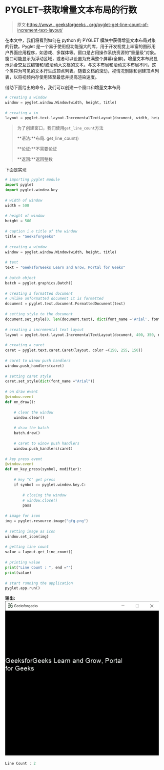 # PYGLET–获取增量文本布局的行数

> 原文:[https://www . geeksforgeeks . org/pyglet-get-line-count-of-increment-text-layout/](https://www.geeksforgeeks.org/pyglet-getting-line-count-of-incremental-text-layout/)

在本文中，我们将看到如何在 python 的 PYGLET 模块中获得增量文本布局对象的行数。Pyglet 是一个易于使用但功能强大的库，用于开发视觉上丰富的图形用户界面应用程序，如游戏、多媒体等。窗口是占用操作系统资源的“重量级”对象。窗口可能显示为浮动区域，或者可以设置为充满整个屏幕(全屏)。增量文本布局显示适合交互式编辑和/或滚动大文档的文本。与文本布局和滚动文本布局不同，这个类只为可见的文本行生成顶点列表。随着文档的滚动，视情况删除和创建顶点列表，以将视频内存使用降至最低并提高渲染速度。

借助下面给出的命令，我们可以创建一个窗口和增量文本布局

```py
# creating a window
window = pyglet.window.Window(width, height, title)

# creating a in
layout = pyglet.text.layout.IncrementalTextLayout(document, width, height)

```

> 为了创建窗口，我们使用`get_line_count`方法
> 
> **语法:**布局. get_line_count()
> 
> **论证:**不需要论证
> 
> **返回:**返回整数

下面是实现

```py
# importing pyglet module
import pyglet
import pyglet.window.key

# width of window
width = 500

# height of window
height = 500

# caption i.e title of the window
title = "Geeksforgeeks"

# creating a window
window = pyglet.window.Window(width, height, title)

# text 
text = "GeeksforGeeks Learn and Grow, Portal for Geeks"

# batch object
batch = pyglet.graphics.Batch()

# creating a formatted document
# unlike unformatted document it is formatted
document = pyglet.text.document.FormattedDocument(text)

# setting style to the document
document.set_style(0, len(document.text), dict(font_name ='Arial', font_size = 16, color =(255, 255, 255, 255)))

# creating a incremental text layout
layout = pyglet.text.layout.IncrementalTextLayout(document, 400, 350, multiline = True, batch = batch)

# creating a caret
caret = pyglet.text.caret.Caret(layout, color =(150, 255, 150))

# caret to winow push handlers
window.push_handlers(caret)

# setting caret style
caret.set_style(dict(font_name ="Arial"))

# on draw event
@window.event
def on_draw():

    # clear the window
    window.clear()

    # draw the batch
    batch.draw()

    # caret to winow push handlers
    window.push_handlers(caret)

# key press event    
@window.event
def on_key_press(symbol, modifier):

    # key "C" get press
    if symbol == pyglet.window.key.C:

        # closing the window
        # window.close()
        pass

# image for icon
img = pyglet.resource.image("gfg.png")

# setting image as icon
window.set_icon(img)

# getting line count
value = layout.get_line_count()

# printing value
print("Line Count : ", end ="")
print(value)

# start running the application
pyglet.app.run()
```

**输出:**
![](img/03d0c4bb4c17470b60751676602dbd66.png)

```py
Line Count : 2

```